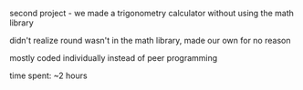 second project - we made a trigonometry calculator without using the math library

didn't realize round wasn't in the math library, made our own for no reason

mostly coded individually instead of peer programming

time spent: ~2 hours
